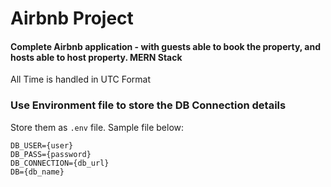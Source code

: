 # Airbnb Project

#### Complete Airbnb application - with guests able to book the property, and hosts able to host property. MERN Stack

All Time is handled in UTC Format

### Use Environment file to store the DB Connection details

Store them as `.env` file. Sample file below:
```
DB_USER={user}
DB_PASS={password}
DB_CONNECTION={db_url}
DB={db_name}

```
